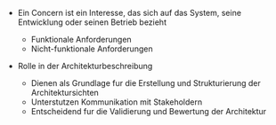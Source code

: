 
- Ein Concern ist ein Interesse, das sich auf das System, seine Entwicklung oder seinen Betrieb bezieht
	- Funktionale Anforderungen
	- Nicht-funktionale Anforderungen

- Rolle in der Architekturbeschreibung
	- Dienen als Grundlage fur die Erstellung und Strukturierung der Architektursichten
	- Unterstutzen Kommunikation mit Stakeholdern
	- Entscheidend fur die Validierung und Bewertung der Architektur
